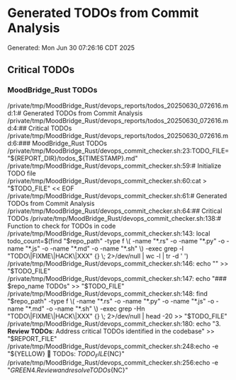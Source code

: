 # Generated TODOs from Commit Analysis
Generated: Mon Jun 30 07:26:16 CDT 2025

## Critical TODOs

### MoodBridge_Rust TODOs
/private/tmp/MoodBridge_Rust/devops_reports/todos_20250630_072616.md:1:# Generated TODOs from Commit Analysis
/private/tmp/MoodBridge_Rust/devops_reports/todos_20250630_072616.md:4:## Critical TODOs
/private/tmp/MoodBridge_Rust/devops_reports/todos_20250630_072616.md:6:### MoodBridge_Rust TODOs
/private/tmp/MoodBridge_Rust/devops_commit_checker.sh:23:TODO_FILE="${REPORT_DIR}/todos_${TIMESTAMP}.md"
/private/tmp/MoodBridge_Rust/devops_commit_checker.sh:59:# Initialize TODO file
/private/tmp/MoodBridge_Rust/devops_commit_checker.sh:60:cat > "$TODO_FILE" << EOF
/private/tmp/MoodBridge_Rust/devops_commit_checker.sh:61:# Generated TODOs from Commit Analysis
/private/tmp/MoodBridge_Rust/devops_commit_checker.sh:64:## Critical TODOs
/private/tmp/MoodBridge_Rust/devops_commit_checker.sh:138:# Function to check for TODOs in code
/private/tmp/MoodBridge_Rust/devops_commit_checker.sh:143:    local todo_count=$(find "$repo_path" -type f \( -name "*.rs" -o -name "*.py" -o -name "*.js" -o -name "*.md" -o -name "*.sh" \) -exec grep -l "TODO\|FIXME\|HACK\|XXX" {} \; 2>/dev/null | wc -l | tr -d ' ')
/private/tmp/MoodBridge_Rust/devops_commit_checker.sh:146:        echo "" >> "$TODO_FILE"
/private/tmp/MoodBridge_Rust/devops_commit_checker.sh:147:        echo "### $repo_name TODOs" >> "$TODO_FILE"
/private/tmp/MoodBridge_Rust/devops_commit_checker.sh:148:        find "$repo_path" -type f \( -name "*.rs" -o -name "*.py" -o -name "*.js" -o -name "*.md" -o -name "*.sh" \) -exec grep -Hn "TODO\|FIXME\|HACK\|XXX" {} \; 2>/dev/null | head -20 >> "$TODO_FILE"
/private/tmp/MoodBridge_Rust/devops_commit_checker.sh:180:    echo "3. **Review TODOs**: Address critical TODOs identified in the codebase" >> "$REPORT_FILE"
/private/tmp/MoodBridge_Rust/devops_commit_checker.sh:248:echo -e "${YELLOW}   📝 TODOs: $TODO_FILE${NC}"
/private/tmp/MoodBridge_Rust/devops_commit_checker.sh:256:echo -e "${GREEN}   4. Review and resolve TODOs${NC}"
